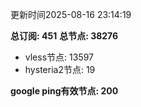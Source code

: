 更新时间2025-08-16 23:14:19

**总订阅: 451**
**总节点: 38276**
- vless节点: 13597
- hysteria2节点: 19

**google ping有效节点: 200**

